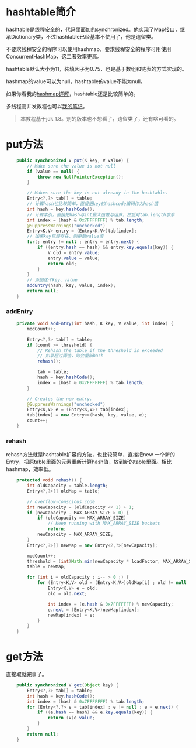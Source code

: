 # hashtable简介

hashtable是线程安全的，代码里面加的synchronized。他实现了Map接口，继承Dictionary类，不过hashtable已经基本不使用了，他是遗留类。

不要求线程安全的程序可以使用hashmap，要求线程安全的程序可用使用ConcurrentHashMap，这二者效率更高。

hashtable默认大小为11，装填因子为0.75，也是基于数组和链表的方式实现的。

hashmap的value可以为null，hashtable的value不能为null。

如果你看我的[hashmap详解](https://wardseptember.github.io/notes/#/README)，hashtable还是比较简单的。

多线程高并发教程也可以[我的笔记](https://wardseptember.github.io/notes/#/README)。

> 本教程基于jdk 1.8。别的版本也不想看了，遗留类了，还有啥可看的。

# put方法

```java
    public synchronized V put(K key, V value) {
        // Make sure the value is not null
        if (value == null) {
            throw new NullPointerException();
        }

        // Makes sure the key is not already in the hashtable.
        Entry<?,?> tab[] = table;
        // 计算hash也比较简单，直接把key的hashcode编码作为hash值
        int hash = key.hashCode();
        // 计算索引，直接把hash与int最大值做与运算，然后对tab.length求余
        int index = (hash & 0x7FFFFFFF) % tab.length;
        @SuppressWarnings("unchecked")
        Entry<K,V> entry = (Entry<K,V>)tab[index];
        // 如果key已经存在，则更新value值
        for(; entry != null ; entry = entry.next) {
            if ((entry.hash == hash) && entry.key.equals(key)) {
                V old = entry.value;
                entry.value = value;
                return old;
            }
        }
		// 添加这个key、value
        addEntry(hash, key, value, index);
        return null;
    }
```

### addEntry

```java
    private void addEntry(int hash, K key, V value, int index) {
        modCount++;

        Entry<?,?> tab[] = table;
        if (count >= threshold) {
            // Rehash the table if the threshold is exceeded
            // 如果超过阈值，则会重新hash
            rehash();

            tab = table;
            hash = key.hashCode();
            index = (hash & 0x7FFFFFFF) % tab.length;
        }

        // Creates the new entry.
        @SuppressWarnings("unchecked")
        Entry<K,V> e = (Entry<K,V>) tab[index];
        tab[index] = new Entry<>(hash, key, value, e);
        count++;
    }
```

### rehash

rehash方法就是hashtable扩容的方法，也比较简单，直接把new 一个新的Entry，把原table里面的元素重新计算hash值，放到新的table里面。相比hashmap，效率低。

```java
    protected void rehash() {
        int oldCapacity = table.length;
        Entry<?,?>[] oldMap = table;

        // overflow-conscious code
        int newCapacity = (oldCapacity << 1) + 1;
        if (newCapacity - MAX_ARRAY_SIZE > 0) {
            if (oldCapacity == MAX_ARRAY_SIZE)
                // Keep running with MAX_ARRAY_SIZE buckets
                return;
            newCapacity = MAX_ARRAY_SIZE;
        }
        Entry<?,?>[] newMap = new Entry<?,?>[newCapacity];

        modCount++;
        threshold = (int)Math.min(newCapacity * loadFactor, MAX_ARRAY_SIZE + 1);
        table = newMap;

        for (int i = oldCapacity ; i-- > 0 ;) {
            for (Entry<K,V> old = (Entry<K,V>)oldMap[i] ; old != null ; ) {
                Entry<K,V> e = old;
                old = old.next;

                int index = (e.hash & 0x7FFFFFFF) % newCapacity;
                e.next = (Entry<K,V>)newMap[index];
                newMap[index] = e;
            }
        }
    }
```

# get方法

直接取就完事了。

```java
    public synchronized V get(Object key) {
        Entry<?,?> tab[] = table;
        int hash = key.hashCode();
        int index = (hash & 0x7FFFFFFF) % tab.length;
        for (Entry<?,?> e = tab[index] ; e != null ; e = e.next) {
            if ((e.hash == hash) && e.key.equals(key)) {
                return (V)e.value;
            }
        }
        return null;
    }
```

